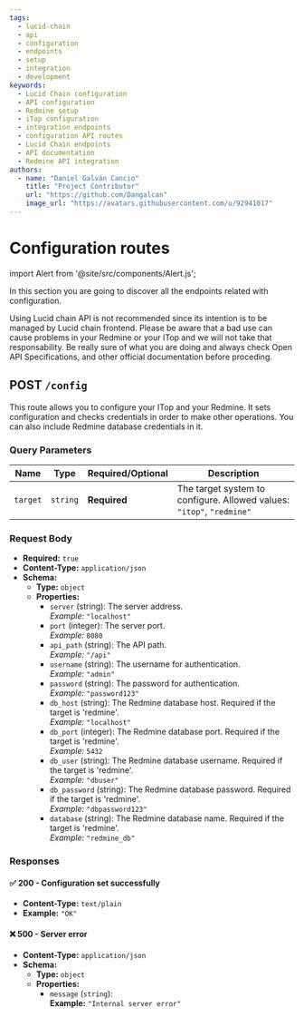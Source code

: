 ```yaml
---
tags:
  - lucid-chain
  - api
  - configuration
  - endpoints
  - setup
  - integration
  - development
keywords:
  - Lucid Chain configuration
  - API configuration
  - Redmine setup
  - iTop configuration
  - integration endpoints
  - configuration API routes
  - Lucid Chain endpoints
  - API documentation
  - Redmine API integration
authors: 
  - name: "Daniel Galván Cancio"
    title: "Project Contributor"
    url: "https://github.com/Dangalcan"
    image_url: "https://avatars.githubusercontent.com/u/92941017"
---
```


# Configuration routes

import Alert from '@site/src/components/Alert.js';

In this section you are going to discover all the endpoints related with configuration.

<Alert>
Using Lucid chain API is not recommended since its intention is to be managed by Lucid chain frontend. Please be aware that a bad use can cause problems in your Redmine or your ITop and we will not take that responsability. Be really sure of what you are doing and always check Open API Specifications, and other official documentation before proceding.  
</Alert>

## POST `/config`

This route allows you to configure your ITop and your Redmine. It sets configuration and checks credentials in order to make other operations. You can also include Redmine database credentials in it.

### Query Parameters

| Name    | Type   | Required/Optional | Description |
|---------|--------|----------|-------------|
| `target` | `string` | **Required** | The target system to configure. Allowed values: `"itop"`, `"redmine"` |

### Request Body

- **Required:** `true`
- **Content-Type:** `application/json`
- **Schema:**
  - **Type:** `object`
  - **Properties:**
    - `server` (string): The server address.  
        *Example:* `"localhost"`
    - `port` (integer): The server port.  
        *Example:* `8080`
    - `api_path` (string): The API path.  
        *Example:* `"/api"`
    - `username` (string): The username for authentication.  
        *Example:* `"admin"`
    - `password` (string): The password for authentication.  
        *Example:* `"password123"`
    - `db_host` (string): The Redmine database host. Required if the target is 'redmine'.  
        *Example:* `"localhost"`
    - `db_port` (integer): The Redmine database port. Required if the target is 'redmine'.  
        *Example:* `5432`
    - `db_user` (string): The Redmine database username. Required if the target is 'redmine'.  
        *Example:* `"dbuser"`
    - `db_password` (string): The Redmine database password. Required if the target is 'redmine'.  
        *Example:* `"dbpassword123"`
    - `database` (string): The Redmine database name. Required if the target is 'redmine'.  
        *Example:* `"redmine_db"`

### Responses

#### ✅ 200 - Configuration set successfully

- **Content-Type:** `text/plain`
- **Example:** `"OK"`

#### ❌ 500 - Server error

- **Content-Type:** `application/json`
- **Schema:**
  - **Type:** `object`
  - **Properties:**
    - `message` (`string`):  
      **Example:** `"Internal server error"`
